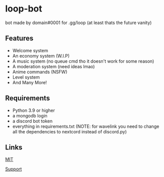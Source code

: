 # loop-bot

bot made by domain#0001 for .gg/loop (at least thats the future vanity)

## Features

- Welcome system
- An economy system (W.I.P)
- A music system (no queue cmd tho it doesn't work for some reason)
- A moderation system (need ideas lmao)
- Anime commands (NSFW)
- Level system
- And Many More!

## Requirements

- Python 3.9 or higher
- a mongodb login
- a discord bot token
- everything in requirements.txt (NOTE: for wavelink you need to change all the dependencies to nextcord instead of discord.py)

## Links

[MIT](https://choosealicense.com/licenses/mit/)

[Support](https://discord.gg/9j8qcsVFQX)
